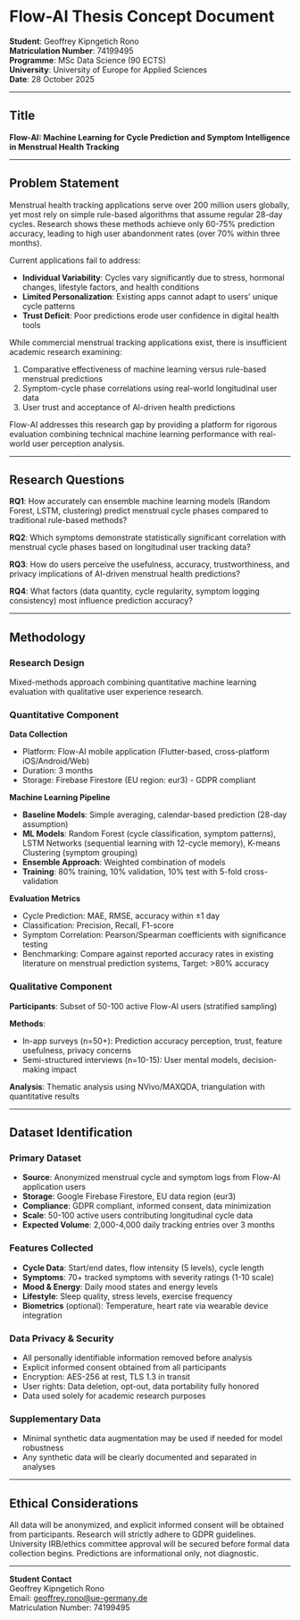 # Flow-AI Thesis Concept Document

**Student**: Geoffrey Kipngetich Rono  
**Matriculation Number**: 74199495  
**Programme**: MSc Data Science (90 ECTS)  
**University**: University of Europe for Applied Sciences  
**Date**: 28 October 2025

---

## Title

**Flow-AI: Machine Learning for Cycle Prediction and Symptom Intelligence in Menstrual Health Tracking**

---

## Problem Statement

Menstrual health tracking applications serve over 200 million users globally, yet most rely on simple rule-based algorithms that assume regular 28-day cycles. Research shows these methods achieve only 60-75% prediction accuracy, leading to high user abandonment rates (over 70% within three months).

Current applications fail to address:
- **Individual Variability**: Cycles vary significantly due to stress, hormonal changes, lifestyle factors, and health conditions
- **Limited Personalization**: Existing apps cannot adapt to users' unique cycle patterns
- **Trust Deficit**: Poor predictions erode user confidence in digital health tools

While commercial menstrual tracking applications exist, there is insufficient academic research examining:
1. Comparative effectiveness of machine learning versus rule-based menstrual predictions
2. Symptom-cycle phase correlations using real-world longitudinal user data
3. User trust and acceptance of AI-driven health predictions

Flow-AI addresses this research gap by providing a platform for rigorous evaluation combining technical machine learning performance with real-world user perception analysis.

---

## Research Questions

**RQ1**: How accurately can ensemble machine learning models (Random Forest, LSTM, clustering) predict menstrual cycle phases compared to traditional rule-based methods?

**RQ2**: Which symptoms demonstrate statistically significant correlation with menstrual cycle phases based on longitudinal user tracking data?

**RQ3**: How do users perceive the usefulness, accuracy, trustworthiness, and privacy implications of AI-driven menstrual health predictions?

**RQ4**: What factors (data quantity, cycle regularity, symptom logging consistency) most influence prediction accuracy?

---

## Methodology

### Research Design
Mixed-methods approach combining quantitative machine learning evaluation with qualitative user experience research.

### Quantitative Component

**Data Collection**
- Platform: Flow-AI mobile application (Flutter-based, cross-platform iOS/Android/Web)
- Duration: 3 months
- Storage: Firebase Firestore (EU region: eur3) - GDPR compliant

**Machine Learning Pipeline**
- **Baseline Models**: Simple averaging, calendar-based prediction (28-day assumption)
- **ML Models**: Random Forest (cycle classification, symptom patterns), LSTM Networks (sequential learning with 12-cycle memory), K-means Clustering (symptom grouping)
- **Ensemble Approach**: Weighted combination of models
- **Training**: 80% training, 10% validation, 10% test with 5-fold cross-validation

**Evaluation Metrics**
- Cycle Prediction: MAE, RMSE, accuracy within ±1 day
- Classification: Precision, Recall, F1-score
- Symptom Correlation: Pearson/Spearman coefficients with significance testing
- Benchmarking: Compare against reported accuracy rates in existing literature on menstrual prediction systems, Target: >80% accuracy

### Qualitative Component

**Participants**: Subset of 50-100 active Flow-AI users (stratified sampling)

**Methods**:
- In-app surveys (n=50+): Prediction accuracy perception, trust, feature usefulness, privacy concerns
- Semi-structured interviews (n=10-15): User mental models, decision-making impact

**Analysis**: Thematic analysis using NVivo/MAXQDA, triangulation with quantitative results

---

## Dataset Identification

### Primary Dataset
- **Source**: Anonymized menstrual cycle and symptom logs from Flow-AI application users
- **Storage**: Google Firebase Firestore, EU data region (eur3)
- **Compliance**: GDPR compliant, informed consent, data minimization
- **Scale**: 50-100 active users contributing longitudinal cycle data
- **Expected Volume**: 2,000-4,000 daily tracking entries over 3 months

### Features Collected
- **Cycle Data**: Start/end dates, flow intensity (5 levels), cycle length
- **Symptoms**: 70+ tracked symptoms with severity ratings (1-10 scale)
- **Mood & Energy**: Daily mood states and energy levels
- **Lifestyle**: Sleep quality, stress levels, exercise frequency
- **Biometrics** (optional): Temperature, heart rate via wearable device integration

### Data Privacy & Security
- All personally identifiable information removed before analysis
- Explicit informed consent obtained from all participants
- Encryption: AES-256 at rest, TLS 1.3 in transit
- User rights: Data deletion, opt-out, data portability fully honored
- Data used solely for academic research purposes

### Supplementary Data
- Minimal synthetic data augmentation may be used if needed for model robustness
- Any synthetic data will be clearly documented and separated in analyses

---

## Ethical Considerations

All data will be anonymized, and explicit informed consent will be obtained from participants. Research will strictly adhere to GDPR guidelines. University IRB/ethics committee approval will be secured before formal data collection begins. Predictions are informational only, not diagnostic.

---

**Student Contact**  
Geoffrey Kipngetich Rono  
Email: geoffrey.rono@ue-germany.de  
Matriculation Number: 74199495
